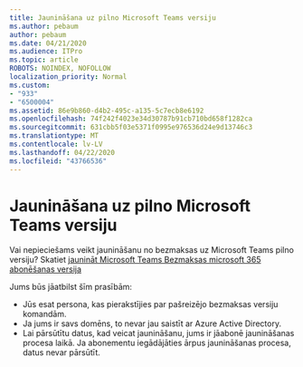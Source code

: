 ```yaml
---
title: Jaunināšana uz pilno Microsoft Teams versiju
ms.author: pebaum
author: pebaum
ms.date: 04/21/2020
ms.audience: ITPro
ms.topic: article
ROBOTS: NOINDEX, NOFOLLOW
localization_priority: Normal
ms.custom:
- "933"
- "6500004"
ms.assetid: 86e9b860-d4b2-495c-a135-5c7ecb8e6192
ms.openlocfilehash: 74f242f4023e34d30787b91cb710bd658f1282ca
ms.sourcegitcommit: 631cbb5f03e5371f0995e976536d24e9d13746c3
ms.translationtype: MT
ms.contentlocale: lv-LV
ms.lasthandoff: 04/22/2020
ms.locfileid: "43766536"
---
```

# <a name="upgrade-to-the-full-version-of-microsoft-teams"></a>Jaunināšana uz pilno Microsoft Teams versiju

Vai nepieciešams veikt jaunināšanu no bezmaksas uz Microsoft Teams pilno versiju? Skatiet [jaunināt Microsoft Teams Bezmaksas microsoft 365 abonēšanas versija](https://docs.microsoft.com/microsoftteams/upgrade-freemium)

Jums būs jāatbilst šīm prasībām:

- Jūs esat persona, kas pierakstījies par pašreizējo bezmaksas versiju komandām.
- Ja jums ir savs domēns, to nevar jau saistīt ar Azure Active Directory.
- Lai pārsūtītu datus, kad veicat jaunināšanu, jums ir jāabonē jaunināšanas procesa laikā. Ja abonementu iegādājāties ārpus jaunināšanas procesa, datus nevar pārsūtīt.
